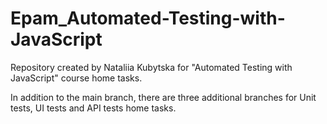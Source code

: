 # Epam_Automated-Testing-with-JavaScript
Repository created by Nataliia Kubytska for "Automated Testing with JavaScript" course home tasks. 

In addition to the main branch, there are three additional branches for Unit tests, UI tests and API tests home tasks.

